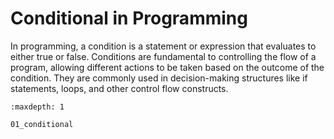 # Conditional in Programming

In programming, a condition is a statement or expression that evaluates to either true or false. Conditions are fundamental to controlling the flow of a program, allowing different actions to be taken based on the outcome of the condition. They are commonly used in decision-making structures like if statements, loops, and other control flow constructs.


```{toctree}
:maxdepth: 1

01_conditional
```